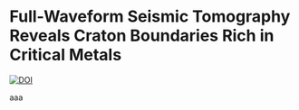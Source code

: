 # Full-Waveform Seismic Tomography Reveals Craton Boundaries Rich in Critical Metals

[![DOI](https://zenodo.org/badge/946393841.svg)](https://doi.org/10.5281/zenodo.15003746)

aaa
